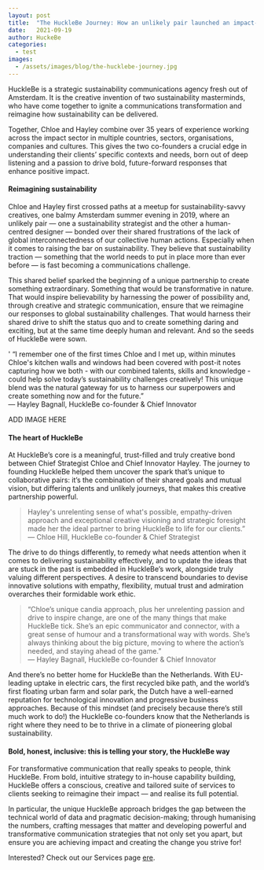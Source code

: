 ```yaml
---
layout: post
title:  "The HuckleBe Journey: How an unlikely pair launched an impact-driven company with a twist"
date:   2021-09-19
author: HuckeBe
categories:
  - test
images:
  - /assets/images/blog/the-hucklebe-journey.jpg
---
```

HuckleBe is a strategic sustainability communications agency fresh out of Amsterdam. It is the creative invention of two sustainability masterminds, who have come together to ignite a communications transformation and reimagine how sustainability can be delivered.

Together, Chloe and Hayley combine over 35 years of experience working across the impact sector in multiple countries, sectors, organisations, companies and cultures. This gives the two co-founders a crucial edge in understanding their clients’ specific contexts and needs, born out of deep listening and a passion to drive bold, future-forward responses that enhance positive impact.

#### Reimagining sustainability

Chloe and Hayley first crossed paths at a meetup for sustainability-savvy creatives, one balmy Amsterdam summer evening in 2019, where an unlikely pair — one a sustainability strategist and the other a human-centred designer — bonded over their shared frustrations of the lack of global interconnectedness of our collective human actions. Especially when it comes to raising the bar on sustainability. They believe that sustainability traction — something that the world needs to put in place more than ever before — is fast becoming a communications challenge.

This shared belief sparked the beginning of a unique partnership to create something extraordinary. Something that would be transformative in nature. That would inspire believability by harnessing the power of possibility and, through creative and strategic communication, ensure that we reimagine our responses to global sustainability challenges. That would harness their shared drive to shift the status quo and to create something daring and exciting, but at the same time deeply human and relevant. And so the seeds of HuckleBe were sown.

' “I remember one of the first times Chloe and I met up, within minutes Chloe's kitchen walls and windows had been covered with post-it notes capturing how we both - with our combined talents, skills and knowledge - could help solve today’s sustainability challenges creatively! This unique blend was the natural gateway for us to harness our superpowers and create something now and for the future.” <br> &mdash; Hayley Bagnall, HuckleBe co-founder & Chief Innovator

ADD IMAGE HERE

#### The heart of HuckleBe

At HuckleBe’s core is a meaningful, trust-filled and truly creative bond between Chief Strategist Chloe and Chief Innovator Hayley. The journey to founding HuckleBe helped them uncover the spark that’s unique to collaborative pairs: it’s the combination of their shared goals and mutual vision, but differing talents and unlikely journeys, that makes this creative partnership powerful.

> Hayley's unrelenting sense of what's possible, empathy-driven approach and exceptional creative visioning and strategic foresight made her the ideal partner to bring HuckleBe to life for our clients.” <br> &mdash; Chloe Hill, HuckleBe co-founder & Chief Strategist

The drive to do things differently, to remedy what needs attention when it comes to delivering sustainability effectively, and to update the ideas that are stuck in the past is embedded in HuckleBe’s work, alongside truly valuing different perspectives. A desire to transcend boundaries to devise innovative solutions with empathy, flexibility, mutual trust and admiration overarches their formidable work ethic.

> “Chloe’s unique candia approach, plus her unrelenting passion and drive to inspire change, are one of the many things that make HuckleBe tick. She’s an epic communicator and connector, with a great sense of humour and a transformational way with words. She’s always thinking about the big picture, moving to where the action’s needed, and staying ahead of the game.” <br> &mdash; Hayley Bagnall, HuckleBe co-founder & Chief Innovator

And there’s no better home for HuckleBe than the Netherlands. With EU-leading uptake in electric cars, the first recycled bike path, and the world’s first floating urban farm and solar park, the Dutch have a well-earned reputation for technological innovation and progressive business approaches. Because of this mindset (and precisely because there’s still much work to do!) the HuckleBe co-founders know that the Netherlands is right where they need to be to thrive in a climate of pioneering global sustainability.

#### Bold, honest, inclusive: this is telling your story, the HuckleBe way

For transformative communication that really speaks to people, think HuckleBe. From bold, intuitive  strategy to in-house capability building, HuckleBe offers a conscious, creative and tailored suite of services to clients seeking to reimagine their impact — and realise its full potential.

In particular, the unique HuckleBe approach bridges the gap between the technical world of data and pragmatic decision-making; through humanising the numbers, crafting messages that matter and developing powerful and transformative communication strategies that not only set you apart, but ensure you are achieving impact and creating the change you strive for!

Interested? Check out our Services page [ere](/#services).
